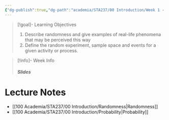 ```yaml
---
{"dg-publish":true,"dg-path":"academia/STA237/00 Introduction/Week 1 - Course Introduction, Outcomes, Events, and Probabilities.md","permalink":"/academia/sta-237/00-introduction/week-1-course-introduction-outcomes-events-and-probabilities/","tags":["#lecture","#note","university"],"created":"2024-09-05T10:08:00.000-04:00","updated":"2024-10-30T20:51:50.049-04:00"}
---
```



> [!goal]- Learning Objectives
>
> 1. Describe randomness and give examples of real-life phenomena that may be perceived this way
> 2. Define the random experiment, sample space and events for a given activity or process.

> [!info]- Week Info
>
> ##### Slides
>
>  > 

# Lecture Notes

- [[100 Academia/STA237/00 Introduction/Randomness\|Randomness]]
- [[100 Academia/STA237/00 Introduction/Probability\|Probability]]
